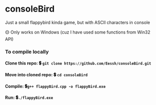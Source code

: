 # consoleBird
Just a small flappybird kinda game, but with ASCII characters in console

:yellow_circle: Only works on Windows (cuz I have used some functions from Win32 API)

### To compile locally
#### Clone this repo: :heavy_dollar_sign: `git clone https://github.com/Eessh/consoleBird.git`
#### Move into cloned repo: :heavy_dollar_sign: `cd consoleBird`
#### Compile: :heavy_dollar_sign:`g++ flappyBird.cpp -o flappyBird.exe`
#### Run: :heavy_dollar_sign:`./flappyBird.exe`
